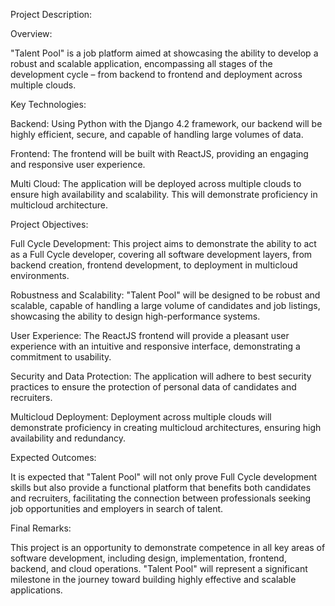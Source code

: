 Project Description:

Overview:

"Talent Pool" is a job platform aimed at showcasing the ability to develop a robust and scalable application, encompassing all stages of the development cycle – from backend to frontend and deployment across multiple clouds.

Key Technologies:

Backend: Using Python with the Django 4.2 framework, our backend will be highly efficient, secure, and capable of handling large volumes of data.

Frontend: The frontend will be built with ReactJS, providing an engaging and responsive user experience.

Multi Cloud: The application will be deployed across multiple clouds to ensure high availability and scalability. This will demonstrate proficiency in multicloud architecture.

Project Objectives:

Full Cycle Development: This project aims to demonstrate the ability to act as a Full Cycle developer, covering all software development layers, from backend creation, frontend development, to deployment in multicloud environments.

Robustness and Scalability: "Talent Pool" will be designed to be robust and scalable, capable of handling a large volume of candidates and job listings, showcasing the ability to design high-performance systems.

User Experience: The ReactJS frontend will provide a pleasant user experience with an intuitive and responsive interface, demonstrating a commitment to usability.

Security and Data Protection: The application will adhere to best security practices to ensure the protection of personal data of candidates and recruiters.

Multicloud Deployment: Deployment across multiple clouds will demonstrate proficiency in creating multicloud architectures, ensuring high availability and redundancy.

Expected Outcomes:

It is expected that "Talent Pool" will not only prove Full Cycle development skills but also provide a functional platform that benefits both candidates and recruiters, facilitating the connection between professionals seeking job opportunities and employers in search of talent.

Final Remarks:

This project is an opportunity to demonstrate competence in all key areas of software development, including design, implementation, frontend, backend, and cloud operations. "Talent Pool" will represent a significant milestone in the journey toward building highly effective and scalable applications.
